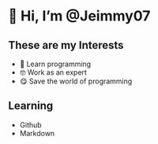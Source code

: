 <!--- This is the title --->
# 👋 Hi, I’m @Jeimmy07
<!--- This is the body --->
<!--- Interest section --->
## These are my Interests
- 👀 Learn programming
- 🤓 Work as an expert
- 😋 Save the world of programming
<!--- Learning Section --->
## Learning 
- Github
- Markdown
  
  
<!---
Jeimmy07/Jeimmy07 is a ✨ special ✨ repository because its `README.md` (this file) appears on your GitHub profile.
You can click the Preview link to take a look at your changes.
--->
<!---
Instructions
1. creade a subtitle for your interests 
2. Add more interests (at least two more) 
3. Add a new subtitle for learning
4. Inside your learning subtitle list with bullets github and markdown lenguage
5. Add comments for each section
--->
